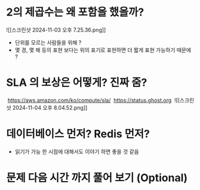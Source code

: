 # 2의 제곱수는 왜 포함을 했을까?
![[스크린샷 2024-11-03 오후 7.25.36.png]]
- 단위를 모르는 사람들을 위해 ?
- 몇 경, 몇 해 등의 표현 보다는 위의 표기로 표현하면 더 짧게 표현 가능하기 때문에 ?
# SLA 의 보상은 어떻게? 진짜 줌?
 https://aws.amazon.com/ko/compute/sla/
 https://status.ghost.org
 ![[스크린샷 2024-11-04 오후 8.04.52.png]]
# 데이터베이스 먼저? Redis 먼저?
- 읽기가 가능 한 시점에 대해서도 이야기 하면 좋을 것 같음

# 문제 다음 시간 까지 풀어 보기 (Optional)

